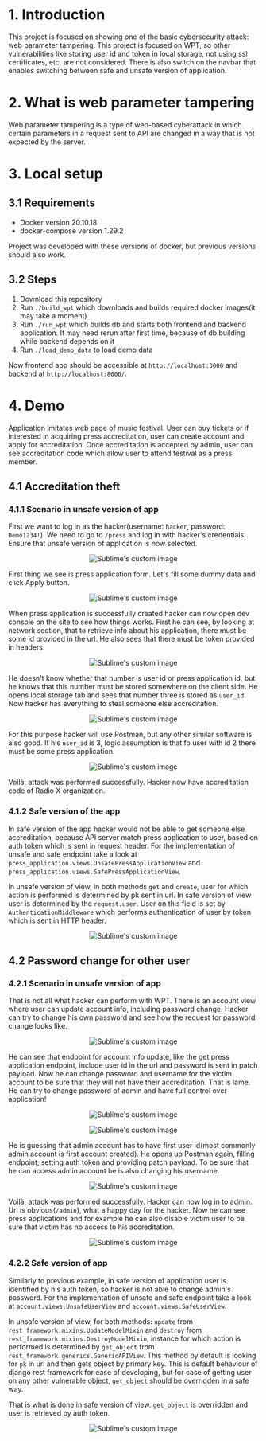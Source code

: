 # 1. Introduction

This project is focused on showing one of the basic cybersecurity attack:
web parameter tampering. This project is focused on WPT, so other
vulnerabilities like storing user id and token in local storage, not using
ssl certificates, etc. are not considered. There is also switch on the navbar
that enables switching between safe and unsafe version of application. 

# 2. What is web parameter tampering

Web parameter tampering is a type of web-based cyberattack in which certain 
parameters in a request sent to API are changed in a way that is not expected
by the server.

# 3. Local setup

## 3.1 Requirements
- Docker version 20.10.18
- docker-compose version 1.29.2

Project was developed with these versions of docker, but previous versions
should also work.

## 3.2 Steps

1. Download this repository
2. Run `./build_wpt` which downloads and builds required docker images(it may
take a moment)
3. Run `./run_wpt` which builds db and starts both frontend and backend
application. It may need rerun after first time, because of db building
while backend depends on it
4. Run `./load_demo_data` to load demo data

Now frontend app should be accessible at `http://localhost:3000` and backend at
`http://localhost:8000/`.

# 4. Demo

Application imitates web page of music festival. User can buy tickets or if
interested in acquiring press accreditation, user can create account and
apply for accreditation. Once accreditation is accepted by admin, user can see
accreditation code which allow user to attend festival as a press member.

## 4.1 Accreditation theft

### 4.1.1 Scenario in unsafe version of app

First we want to log in as the hacker(username: `hacker`,
password: `Demo1234!`). We need to go to `/press` and log in with hacker's
credentials. Ensure that unsafe version of application is now selected.

<p align="center">
  <img src="images/acc_theft_1.png" alt="Sublime's custom image"/>
</p>

First thing we see is press application form. Let's fill some dummy data and
click Apply button.

<p align="center">
  <img src="images/acc_theft_2.png" alt="Sublime's custom image"/>
</p>

When press application is successfully created hacker can now open dev
console on the site to see how things works. First he can see, by looking at
network section, that to retrieve info about his application, there must be
some id provided in the url. He also sees that there must be token provided in
headers. 

<p align="center">
  <img src="images/acc_theft_3.png" alt="Sublime's custom image"/>
</p>

He doesn't know whether that number is user id or press application id, but he
knows that this number must be stored somewhere on the client side. He opens
local storage tab and sees that number three is stored as `user_id`. Now
hacker has everything to steal someone else accreditation.

<p align="center">
  <img src="images/acc_theft_4.png" alt="Sublime's custom image"/>
</p>

For this purpose hacker will use Postman, but any other similar software is
also good. If his `user_id` is 3, logic assumption is that fo user with id 2
there must be some press application.

<p align="center">
  <img src="images/acc_theft_5.png" alt="Sublime's custom image"/>
</p>

Voilà, attack was performed successfully. Hacker now have accreditation code 
of Radio X organization. 

### 4.1.2 Safe version of the app

In safe version of the app hacker would not be able to get someone else
accreditation, because API server match press application to user, based on
auth token which is sent in request header. For the implementation of unsafe
and safe endpoint take a look at 
`press_application.views.UnsafePressApplicationView` and
`press_application.views.SafePressApplicationView`.

In unsafe version of view, in both methods `get` and `create`, user for which
action is performed is determined by pk sent in url. In safe version of view
user is determined by the `request.user`. User on this field is set by
`AuthenticationMiddleware` which performs authentication of user by token which
is sent in HTTP header.

<p align="center">
  <img src="images/acc_theft_6.png" alt="Sublime's custom image"/>
</p>

## 4.2 Password change for other user

### 4.2.1 Scenario in unsafe version of app

That is not all what hacker can perform with WPT. There is an account view
where user can update account info, including password change. Hacker can try
to change his own password and see how the request for password change looks
like.

<p align="center">
  <img src="images/pass_change_1.png" alt="Sublime's custom image"/>
</p>

He can see that endpoint for account info update, like the get press
application endpoint, include user id in the url and password is sent in patch
payload. Now he can change password and username for the victim account to be
sure that they will not have their accreditation. That is lame. He can try to
change password of admin and have full control over application!

<p align="center">
  <img src="images/pass_change_2.png" alt="Sublime's custom image"/>
</p>
<p align="center">
  <img src="images/pass_change_3.png" alt="Sublime's custom image"/>
</p>

He is guessing that admin account has to have first user id(most commonly admin
account is first account created). He opens up Postman again, filling endpoint,
setting auth token and providing patch payload. To be sure that he can access
admin account he is also changing his username.

<p align="center">
  <img src="images/pass_change_4.png" alt="Sublime's custom image"/>
</p>

Voilà, attack was performed successfully. Hacker can now log in to admin. Url
is obvious(`/admin`), what a happy day for the hacker. Now he can see press
applications and for example he can also disable victim user to be sure that
victim has no access to his accreditation.

<p align="center">
  <img src="images/pass_change_5.png" alt="Sublime's custom image"/>
</p>

### 4.2.2 Safe version of app

Similarly to previous example, in safe version of application user is
identified by his auth token, so hacker is not able to change admin's password.
For the implementation of unsafe and safe endpoint take a look at 
`account.views.UnsafeUserView` and `account.views.SafeUserView`.

In unsafe version of view, for both methods: `update` from
`rest_framework.mixins.UpdateModelMixin` and `destroy` from
`rest_framework.mixins.DestroyModelMixin`, instance for which action is
performed is determined by `get_object` from
`rest_framework.generics.GenericAPIView`. This method by default is looking for
`pk` in url and then gets object by primary key. This is default behaviour of
django rest framework for ease of developing, but for case of getting user on
any other vulnerable object, `get_object` should be overridden in a safe way.

That is what is done in safe version of view. `get_object` is overridden and
user is retrieved by auth token.

<p align="center">
  <img src="images/pass_change_6.png" alt="Sublime's custom image"/>
</p>

